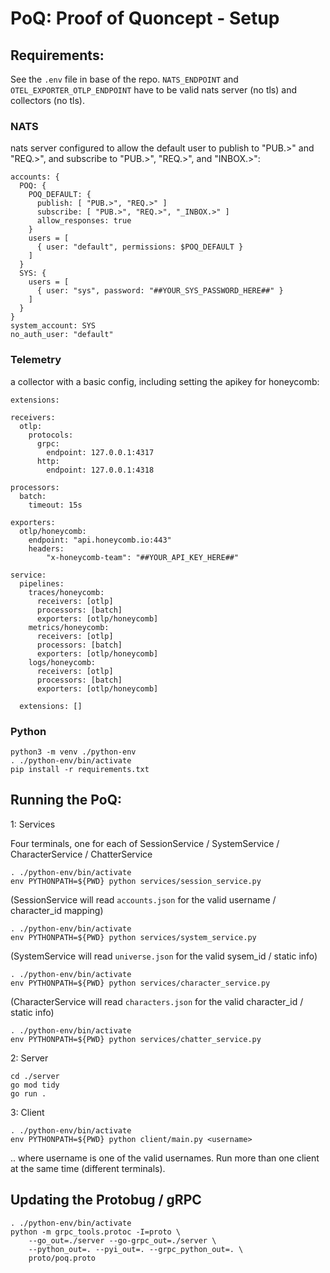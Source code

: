 # PoQ: Proof of Quoncept - Setup

## Requirements:

See the `.env` file in base of the repo. `NATS_ENDPOINT` and `OTEL_EXPORTER_OTLP_ENDPOINT` have to be valid nats server (no tls) and collectors (no tls).

### NATS

nats server configured to allow the default user to publish to "PUB.>" and "REQ.>", and subscribe to "PUB.>", "REQ.>", and "INBOX.>":

```
accounts: {
  POQ: {
    POQ_DEFAULT: {
      publish: [ "PUB.>", "REQ.>" ]
      subscribe: [ "PUB.>", "REQ.>", "_INBOX.>" ]
      allow_responses: true
    }
    users = [
      { user: "default", permissions: $POQ_DEFAULT }
    ]
  }
  SYS: {
    users = [
      { user: "sys", password: "##YOUR_SYS_PASSWORD_HERE##" }
    ]
  }
}
system_account: SYS
no_auth_user: "default"
```

### Telemetry

a collector with a basic config, including setting the apikey for honeycomb:

```
extensions:         

receivers:
  otlp:
    protocols:
      grpc:
        endpoint: 127.0.0.1:4317
      http:
        endpoint: 127.0.0.1:4318

processors:
  batch:
    timeout: 15s

exporters:
  otlp/honeycomb:
    endpoint: "api.honeycomb.io:443"
    headers:
        "x-honeycomb-team": "##YOUR_API_KEY_HERE##"

service:
  pipelines:
    traces/honeycomb:
      receivers: [otlp]
      processors: [batch]
      exporters: [otlp/honeycomb]
    metrics/honeycomb:
      receivers: [otlp]
      processors: [batch]
      exporters: [otlp/honeycomb]
    logs/honeycomb:
      receivers: [otlp]
      processors: [batch]
      exporters: [otlp/honeycomb]

  extensions: []
```


### Python

```
python3 -m venv ./python-env
. ./python-env/bin/activate
pip install -r requirements.txt
```


## Running the PoQ:

1: Services

Four terminals, one for each of SessionService / SystemService / CharacterService / ChatterService

```shell
. ./python-env/bin/activate
env PYTHONPATH=${PWD} python services/session_service.py
```

(SessionService will read `accounts.json` for the valid username / character_id mapping)

```shell
. ./python-env/bin/activate
env PYTHONPATH=${PWD} python services/system_service.py
```

(SystemService will read `universe.json` for the valid sysem_id / static info)

```shell
. ./python-env/bin/activate
env PYTHONPATH=${PWD} python services/character_service.py
```

(CharacterService will read `characters.json` for the valid character_id / static info)


```shell
. ./python-env/bin/activate
env PYTHONPATH=${PWD} python services/chatter_service.py
```

2: Server

```shell
cd ./server
go mod tidy
go run .
```

3: Client

```shell
. ./python-env/bin/activate
env PYTHONPATH=${PWD} python client/main.py <username>
```

.. where username is one of the valid usernames. 
Run more than one client at the same time (different terminals).


## Updating the Protobug / gRPC

```shell
. ./python-env/bin/activate
python -m grpc_tools.protoc -I=proto \
    --go_out=./server --go-grpc_out=./server \
    --python_out=. --pyi_out=. --grpc_python_out=. \
    proto/poq.proto
```

